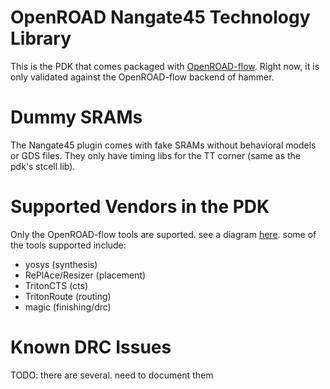 OpenROAD Nangate45 Technology Library
=====================================
This is the PDK that comes packaged with [OpenROAD-flow](https://github.com/The-OpenROAD-Project/OpenROAD-flow). Right now, it is only validated against the OpenROAD-flow backend of hammer. 

Dummy SRAMs
===========
The Nangate45 plugin comes with fake SRAMs without behavioral models or GDS files. 
They only have timing libs for the TT corner (same as the pdk's stcell lib).

Supported Vendors in the PDK
============================
Only the OpenROAD-flow tools are suported. see a diagram [here](https://github.com/The-OpenROAD-Project/OpenROAD-flow/tree/master/flow). some of the tools supported include:
- yosys (synthesis)
- RePlAce/Resizer (placement)
- TritonCTS (cts)
- TritonRoute (routing)
- magic (finishing/drc)

Known DRC Issues
=================
TODO: there are several. need to document them
